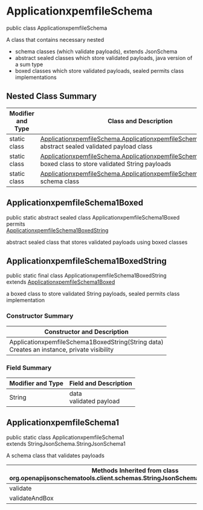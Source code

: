 # ApplicationxpemfileSchema
public class ApplicationxpemfileSchema<br>

A class that contains necessary nested
- schema classes (which validate payloads), extends JsonSchema
- abstract sealed classes which store validated payloads, java version of a sum type
- boxed classes which store validated payloads, sealed permits class implementations

## Nested Class Summary
| Modifier and Type | Class and Description |
| ----------------- | ---------------------- |
| static class | [ApplicationxpemfileSchema.ApplicationxpemfileSchema1Boxed](#applicationxpemfileschema1boxed)<br> abstract sealed validated payload class |
| static class | [ApplicationxpemfileSchema.ApplicationxpemfileSchema1BoxedString](#applicationxpemfileschema1boxedstring)<br> boxed class to store validated String payloads |
| static class | [ApplicationxpemfileSchema.ApplicationxpemfileSchema1](#applicationxpemfileschema1)<br> schema class |

## ApplicationxpemfileSchema1Boxed
public static abstract sealed class ApplicationxpemfileSchema1Boxed<br>
permits<br>
[ApplicationxpemfileSchema1BoxedString](#applicationxpemfileschema1boxedstring)

abstract sealed class that stores validated payloads using boxed classes

## ApplicationxpemfileSchema1BoxedString
public static final class ApplicationxpemfileSchema1BoxedString<br>
extends [ApplicationxpemfileSchema1Boxed](#applicationxpemfileschema1boxed)

a boxed class to store validated String payloads, sealed permits class implementation

### Constructor Summary
| Constructor and Description |
| --------------------------- |
| ApplicationxpemfileSchema1BoxedString(String data)<br>Creates an instance, private visibility |

### Field Summary
| Modifier and Type | Field and Description |
| ----------------- | ---------------------- |
| String | data<br>validated payload |

## ApplicationxpemfileSchema1
public static class ApplicationxpemfileSchema1<br>
extends StringJsonSchema.StringJsonSchema1

A schema class that validates payloads

| Methods Inherited from class org.openapijsonschematools.client.schemas.StringJsonSchema.StringJsonSchema1 |
| ------------------------------------------------------------------ |
| validate                                                           |
| validateAndBox                                                     |
